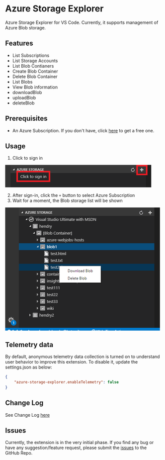 # Azure Storage Explorer

Azure Storage Explorer for VS Code. Currently, it supports management of Azure Blob storage.

## Features

* List Subscriptions
* List Storage Accounts
* List Blob Contianers
* Create Blob Container
* Delete Blob Container
* List Blobs
* View Blob information
* downloadBlob
* uploadBlob
* deleteBlob

## Prerequisites

* An Azure Subscription. If you don't have, click [here](https://azure.microsoft.com/en-us/free/) to get a free one.

## Usage

1. Click to sign in 
    
  ![sign-in](images/sign-in.PNG)

2. After sign-in, click the `+` button to select Azure Subscription
3. Wait for a moment, the Blob storage list will be shown

  ![explorer](images/explorer.PNG)

## Telemetry data

By default, anonymous telemetry data collection is turned on to understand user behavior to improve this extension. To disable it, update the settings.json as below:
```json
{
    "azure-storage-explorer.enableTelemetry": false
}
```

## Change Log

See Change Log [here](CHANGELOG.md)

## Issues

Currently, the extension is in the very initial phase. If you find any bug or have any suggestion/feature request, please submit the [issues](https://github.com/formulahendry/vscode-azure-storage-explorer/issues) to the GitHub Repo.
